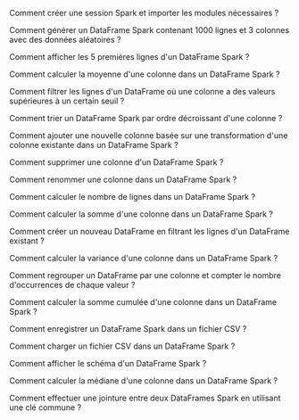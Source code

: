 Comment créer une session Spark et importer les modules nécessaires ?

Comment générer un DataFrame Spark contenant 1000 lignes et 3 colonnes avec des données aléatoires ?

Comment afficher les 5 premières lignes d'un DataFrame Spark ?

Comment calculer la moyenne d'une colonne dans un DataFrame Spark ?

Comment filtrer les lignes d'un DataFrame où une colonne a des valeurs supérieures à un certain seuil ?

Comment trier un DataFrame Spark par ordre décroissant d'une colonne ?

Comment ajouter une nouvelle colonne basée sur une transformation d'une colonne existante dans un DataFrame Spark ?

Comment supprimer une colonne d'un DataFrame Spark ?

Comment renommer une colonne dans un DataFrame Spark ?

Comment calculer le nombre de lignes dans un DataFrame Spark ?

Comment calculer la somme d'une colonne dans un DataFrame Spark ?

Comment créer un nouveau DataFrame en filtrant les lignes d'un DataFrame existant ?

Comment calculer la variance d'une colonne dans un DataFrame Spark ?

Comment regrouper un DataFrame par une colonne et compter le nombre d'occurrences de chaque valeur ?

Comment calculer la somme cumulée d'une colonne dans un DataFrame Spark ?

Comment enregistrer un DataFrame Spark dans un fichier CSV ?

Comment charger un fichier CSV dans un DataFrame Spark ?

Comment afficher le schéma d'un DataFrame Spark ?

Comment calculer la médiane d'une colonne dans un DataFrame Spark ?

Comment effectuer une jointure entre deux DataFrames Spark en utilisant une clé commune ?
